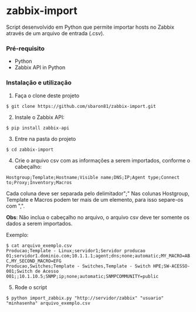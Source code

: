 zabbix-import
=============

Script desenvolvido em Python que permite importar hosts no Zabbix através de um arquivo de entrada (.csv).

### Pré-requisito

- Python  
- Zabbix API in Python


### Instalação e utilização

1. Faça o clone deste projeto 

`$ git clone https://github.com/sbaron81/zabbix-import.git`

2. Instale o Zabbix API: 

`$ pip install zabbix-api`

3. Entre na pasta do projeto

`$ cd zabbix-import`

4. Crie o arquivo csv com as informações a serem importados, conforme o cabeçalho:

`Hostgroup;Template;Hostname;Visible name;DNS;IP;Agent type;Connect to;Proxy;Inventory;Macros`

Cada coluna deve ser separada pelo delimitador";"
Nas colunas Hostgroup, Template e Macros podem ter mais de um elemento, para isso separe-os com ",".

**Obs**: Não inclua o cabeçalho no arquivo, o arquivo csv deve ter somente os dados a serem importados.

Exemplo:

`$ cat arquivo_exemplo.csv`  
`Producao;Template - Linux;servidor1;Servidor producao 01;servidor1.dominio.com;10.1.1.1;agent;dns;none;automatic;MY_MACRO=ABC,MY_SECOND_MACRO=EFG`  
`Producao,Switches;Template - Switches,Template - Switch HPE;SW-ACESSO-001;Switch de Acesso 001;;10.1.10.5;SNMP;ip;none;automatic;SNMPCOMMUNITY=public`

5. Rode o script 

`$ python import_zabbix.py "http://servidor/zabbix" "usuario" "minhasenha" arquivo_exemplo.csv`

